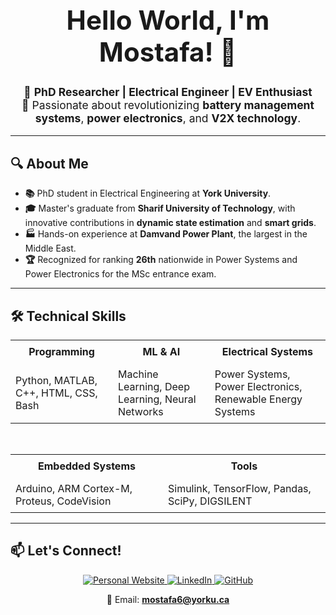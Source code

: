 <div align="center">
  <h1 style="font-size:3em;">Hello World, I'm Mostafa! 👋</h1>
  <p style="font-size:1.25em;">
    🚀 <strong>PhD Researcher | Electrical Engineer | EV Enthusiast</strong><br>
    🔋 Passionate about revolutionizing <strong>battery management systems</strong>, <strong>power electronics</strong>, and <strong>V2X technology</strong>.
  </p>
</div>

<hr>

## 🔍 About Me
- **📚** PhD student in Electrical Engineering at **York University**.
- **🎓** Master's graduate from **Sharif University of Technology**, with innovative contributions in **dynamic state estimation** and **smart grids**.
- **🏭** Hands-on experience at **Damvand Power Plant**, the largest in the Middle East.
- **🏆** Recognized for ranking **26th** nationwide in Power Systems and Power Electronics for the MSc entrance exam.

<hr>

## 🛠️ Technical Skills

<div align="center">

<table>
  <tr>
    <th style="padding: 0.5em;">Programming</th>
    <th style="padding: 0.5em;">ML & AI</th>
    <th style="padding: 0.5em;">Electrical Systems</th>
  </tr>
  <tr>
    <td style="padding: 0.5em;">Python, MATLAB, C++, HTML, CSS, Bash</td>
    <td style="padding: 0.5em;">Machine Learning, Deep Learning, Neural Networks</td>
    <td style="padding: 0.5em;">Power Systems, Power Electronics, Renewable Energy Systems</td>
  </tr>
</table>

<br>

<table>
  <tr>
    <th style="padding: 0.5em;">Embedded Systems</th>
    <th style="padding: 0.5em;">Tools</th>
  </tr>
  <tr>
    <td style="padding: 0.5em;">Arduino, ARM Cortex-M, Proteus, CodeVision</td>
    <td style="padding: 0.5em;">Simulink, TensorFlow, Pandas, SciPy, DIGSILENT</td>
  </tr>
</table>

</div>

<hr>

## 📫 Let's Connect!

<div align="center">
  <a href="https://mostafamahdiyousef.github.io/" target="_blank">
    <img src="https://img.shields.io/badge/Personal%20Website-Visit-blue?style=for-the-badge" alt="Personal Website" />
  </a>
  <a href="https://linkedin.com/in/mostafa-mahdi-yousef" target="_blank">
    <img src="https://img.shields.io/badge/LinkedIn-Connect-blue?style=for-the-badge" alt="LinkedIn" />
  </a>
  <a href="https://github.com/MostafaMahdiYousef" target="_blank">
    <img src="https://img.shields.io/badge/GitHub-Follow-black?style=for-the-badge" alt="GitHub" />
  </a>
</div>
<div align="center" style="margin-top: 1em;">
  📧 Email: <a href="mailto:mostafa6@yorku.ca"><strong>mostafa6@yorku.ca</strong></a>
